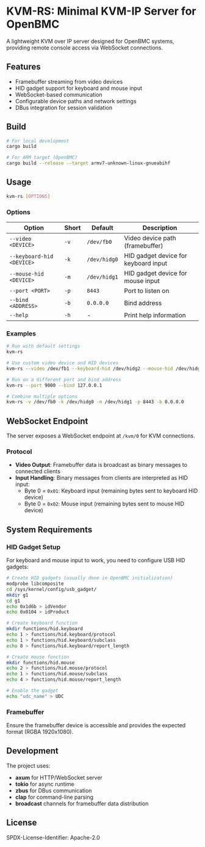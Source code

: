 # KVM-RS: Minimal KVM-IP Server for OpenBMC

A lightweight KVM over IP server designed for OpenBMC systems, providing remote console access via WebSocket connections.

## Features

- Framebuffer streaming from video devices
- HID gadget support for keyboard and mouse input
- WebSocket-based communication
- Configurable device paths and network settings
- DBus integration for session validation

## Build

```bash
# For local development
cargo build

# For ARM target (OpenBMC)
cargo build --release --target armv7-unknown-linux-gnueabihf
```

## Usage

```bash
kvm-rs [OPTIONS]
```

### Options

| Option | Short | Default | Description |
|--------|-------|---------|-------------|
| `--video <DEVICE>` | `-v` | `/dev/fb0` | Video device path (framebuffer) |
| `--keyboard-hid <DEVICE>` | `-k` | `/dev/hidg0` | HID gadget device for keyboard input |
| `--mouse-hid <DEVICE>` | `-m` | `/dev/hidg1` | HID gadget device for mouse input |
| `--port <PORT>` | `-p` | `8443` | Port to listen on |
| `--bind <ADDRESS>` | `-b` | `0.0.0.0` | Bind address |
| `--help` | `-h` | - | Print help information |

### Examples

```bash
# Run with default settings
kvm-rs

# Use custom video device and HID devices
kvm-rs --video /dev/fb1 --keyboard-hid /dev/hidg2 --mouse-hid /dev/hidg3

# Run on a different port and bind address
kvm-rs --port 9000 --bind 127.0.0.1

# Combine multiple options
kvm-rs -v /dev/fb0 -k /dev/hidg0 -m /dev/hidg1 -p 8443 -b 0.0.0.0
```

## WebSocket Endpoint

The server exposes a WebSocket endpoint at `/kvm/0` for KVM connections.

### Protocol

- **Video Output**: Framebuffer data is broadcast as binary messages to connected clients
- **Input Handling**: Binary messages from clients are interpreted as HID input:
  - Byte 0 = `0x01`: Keyboard input (remaining bytes sent to keyboard HID device)
  - Byte 0 = `0x02`: Mouse input (remaining bytes sent to mouse HID device)

## System Requirements

### HID Gadget Setup

For keyboard and mouse input to work, you need to configure USB HID gadgets:

```bash
# Create HID gadgets (usually done in OpenBMC initialization)
modprobe libcomposite
cd /sys/kernel/config/usb_gadget/
mkdir g1
cd g1
echo 0x1d6b > idVendor
echo 0x0104 > idProduct

# Create keyboard function
mkdir functions/hid.keyboard
echo 1 > functions/hid.keyboard/protocol
echo 1 > functions/hid.keyboard/subclass
echo 8 > functions/hid.keyboard/report_length

# Create mouse function  
mkdir functions/hid.mouse
echo 2 > functions/hid.mouse/protocol
echo 1 > functions/hid.mouse/subclass
echo 4 > functions/hid.mouse/report_length

# Enable the gadget
echo "udc_name" > UDC
```

### Framebuffer

Ensure the framebuffer device is accessible and provides the expected format (RGBA 1920x1080).

## Development

The project uses:
- **axum** for HTTP/WebSocket server
- **tokio** for async runtime
- **zbus** for DBus communication
- **clap** for command-line parsing
- **broadcast** channels for framebuffer data distribution

## License

SPDX-License-Identifier: Apache-2.0
